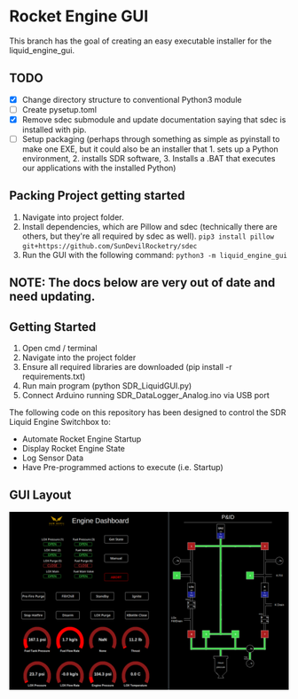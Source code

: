 # Rocket Engine GUI
This branch has the goal of creating an easy executable installer for the liquid_engine_gui.

## TODO

- [x]  Change directory structure to conventional Python3 module
- [ ]  Create pysetup.toml
- [x]  Remove sdec submodule and update documentation saying that sdec is installed with pip.
- [ ]  Setup packaging (perhaps through something as simple as pyinstall to make one EXE, but it could also be an installer that 1. sets up a Python environment, 2. installs SDR software, 3. Installs a .BAT that executes our applications with the installed Python)

## Packing Project getting started
1) Navigate into project folder.
2) Install dependencies, which are Pillow and sdec (technically there are others, but they're all required by sdec as well). ```pip3 install pillow git+https://github.com/SunDevilRocketry/sdec```
3) Run the GUI with the following command: ```python3 -m liquid_engine_gui```

## NOTE: The docs below are very out of date and need updating.

## Getting Started
1) Open cmd / terminal
2) Navigate into the project folder
3) Ensure all required libraries are downloaded (pip install -r requirements.txt)
4) Run main program (python SDR_LiquidGUI.py)
5) Connect Arduino running SDR_DataLogger_Analog.ino via USB port

The following code on this repository has been designed to control the SDR Liquid Engine Switchbox to:
- Automate Rocket Engine Startup
- Display Rocket Engine State
- Log Sensor Data
- Have Pre-programmed actions to execute (i.e. Startup)

## GUI Layout
<img src="images/engine_gui_2023.png">

